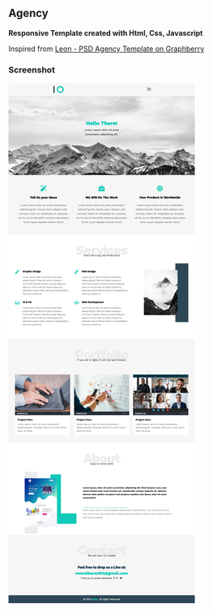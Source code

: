 ## Agency
**Responsive Template created with Html, Css, Javascript**

Inspired from [Leon - PSD Agency Template on Graphberry](https://www.graphberry.com/item/leon-psd-agency-template)

### Screenshot

![Agency Design](Screenshot/Template.png)
